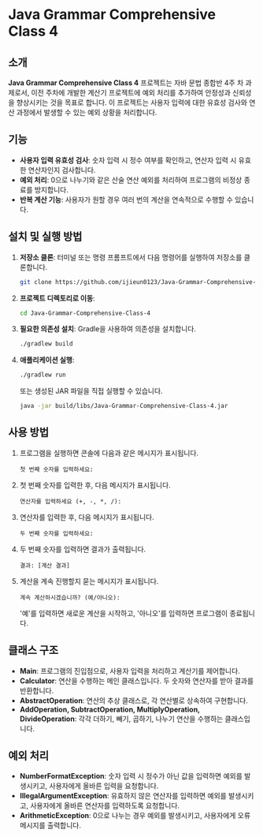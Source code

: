 # Java Grammar Comprehensive Class 4

## 소개

**Java Grammar Comprehensive Class 4** 프로젝트는 자바 문법 종합반 4주 차 과제로서, 이전 주차에 개발한 계산기 프로젝트에 예외 처리를 추가하여 안정성과 신뢰성을 향상시키는 것을 목표로 합니다. 이 프로젝트는 사용자 입력에 대한 유효성 검사와 연산 과정에서 발생할 수 있는 예외 상황을 처리합니다.

## 기능

- **사용자 입력 유효성 검사**: 숫자 입력 시 정수 여부를 확인하고, 연산자 입력 시 유효한 연산자인지 검사합니다.
- **예외 처리**: 0으로 나누기와 같은 산술 연산 예외를 처리하여 프로그램의 비정상 종료를 방지합니다.
- **반복 계산 기능**: 사용자가 원할 경우 여러 번의 계산을 연속적으로 수행할 수 있습니다.

## 설치 및 실행 방법

1. **저장소 클론**: 터미널 또는 명령 프롬프트에서 다음 명령어를 실행하여 저장소를 클론합니다.

   ```bash
   git clone https://github.com/ijieun0123/Java-Grammar-Comprehensive-Class-4.git
   ```

2. **프로젝트 디렉토리로 이동**:

   ```bash
   cd Java-Grammar-Comprehensive-Class-4
   ```

3. **필요한 의존성 설치**: Gradle을 사용하여 의존성을 설치합니다.

   ```bash
   ./gradlew build
   ```

4. **애플리케이션 실행**:

   ```bash
   ./gradlew run
   ```

   또는 생성된 JAR 파일을 직접 실행할 수 있습니다.

   ```bash
   java -jar build/libs/Java-Grammar-Comprehensive-Class-4.jar
   ```

## 사용 방법

1. 프로그램을 실행하면 콘솔에 다음과 같은 메시지가 표시됩니다.

   ```
   첫 번째 숫자를 입력하세요:
   ```

2. 첫 번째 숫자를 입력한 후, 다음 메시지가 표시됩니다.

   ```
   연산자를 입력하세요 (+, -, *, /):
   ```

3. 연산자를 입력한 후, 다음 메시지가 표시됩니다.

   ```
   두 번째 숫자를 입력하세요:
   ```

4. 두 번째 숫자를 입력하면 결과가 출력됩니다.

   ```
   결과: [계산 결과]
   ```

5. 계산을 계속 진행할지 묻는 메시지가 표시됩니다.

   ```
   계속 계산하시겠습니까? (예/아니오):
   ```

   '예'를 입력하면 새로운 계산을 시작하고, '아니오'를 입력하면 프로그램이 종료됩니다.

## 클래스 구조

- **Main**: 프로그램의 진입점으로, 사용자 입력을 처리하고 계산기를 제어합니다.
- **Calculator**: 연산을 수행하는 메인 클래스입니다. 두 숫자와 연산자를 받아 결과를 반환합니다.
- **AbstractOperation**: 연산의 추상 클래스로, 각 연산별로 상속하여 구현합니다.
- **AddOperation, SubtractOperation, MultiplyOperation, DivideOperation**: 각각 더하기, 빼기, 곱하기, 나누기 연산을 수행하는 클래스입니다.

## 예외 처리

- **NumberFormatException**: 숫자 입력 시 정수가 아닌 값을 입력하면 예외를 발생시키고, 사용자에게 올바른 입력을 요청합니다.
- **IllegalArgumentException**: 유효하지 않은 연산자를 입력하면 예외를 발생시키고, 사용자에게 올바른 연산자를 입력하도록 요청합니다.
- **ArithmeticException**: 0으로 나누는 경우 예외를 발생시키고, 사용자에게 오류 메시지를 출력합니다.

